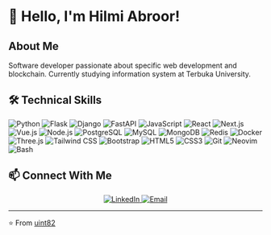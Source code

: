 # 👋 Hello, I'm Hilmi Abroor!

## About Me
Software developer passionate about specific web development and blockchain. Currently studying information system at Terbuka University.

## 🛠️ Technical Skills
![Python](https://img.shields.io/badge/-Python-3776AB?style=flat-square&logo=python&logoColor=white)
![Flask](https://img.shields.io/badge/-Flask-000000?style=flat-square&logo=flask&logoColor=white)
![Django](https://img.shields.io/badge/-Django-092E20?style=flat-square&logo=django&logoColor=white)
![FastAPI](https://img.shields.io/badge/-FastAPI-009688?style=flat-square&logo=fastapi&logoColor=white)
![JavaScript](https://img.shields.io/badge/-JavaScript-F7DF1E?style=flat-square&logo=javascript&logoColor=black)
![React](https://img.shields.io/badge/-React-61DAFB?style=flat-square&logo=react&logoColor=black)
![Next.js](https://img.shields.io/badge/-Next.js-000000?style=flat-square&logo=next.js&logoColor=white)
![Vue.js](https://img.shields.io/badge/-Vue.js-4FC08D?style=flat-square&logo=vue.js&logoColor=white)
![Node.js](https://img.shields.io/badge/-Node.js-339933?style=flat-square&logo=node.js&logoColor=white)
![PostgreSQL](https://img.shields.io/badge/-PostgreSQL-336791?style=flat-square&logo=postgresql&logoColor=white)
![MySQL](https://img.shields.io/badge/-MySQL-4479A1?style=flat-square&logo=mysql&logoColor=white)
![MongoDB](https://img.shields.io/badge/-MongoDB-47A248?style=flat-square&logo=mongodb&logoColor=white)
![Redis](https://img.shields.io/badge/-Redis-DC382D?style=flat-square&logo=redis&logoColor=white)
![Docker](https://img.shields.io/badge/-Docker-2496ED?style=flat-square&logo=docker&logoColor=white)
![Three.js](https://img.shields.io/badge/-Three.js-000000?style=flat-square&logo=three.js&logoColor=white)
![Tailwind CSS](https://img.shields.io/badge/-TailwindCSS-38B2AC?style=flat-square&logo=tailwind-css&logoColor=white)
![Bootstrap](https://img.shields.io/badge/-Bootstrap-7952B3?style=flat-square&logo=bootstrap&logoColor=white)
![HTML5](https://img.shields.io/badge/-HTML5-E34F26?style=flat-square&logo=html5&logoColor=white)
![CSS3](https://img.shields.io/badge/-CSS3-1572B6?style=flat-square&logo=css3&logoColor=white)
![Git](https://img.shields.io/badge/-Git-F05032?style=flat-square&logo=git&logoColor=white)
![Neovim](https://img.shields.io/badge/-Neovim-57A143?style=flat-square&logo=neovim&logoColor=white)
![Bash](https://img.shields.io/badge/-Bash-4EAA25?style=flat-square&logo=gnu-bash&logoColor=white)

## 📫 Connect With Me
<p align="center">
  <a href="[https://linkedin.com/in/yourprofile](https://www.linkedin.com/in/hilmi-abror-022123204/)" target="_blank">
    <img src="https://img.shields.io/badge/LinkedIn-%230077B5.svg?&style=for-the-badge&logo=linkedin&logoColor=white" alt="LinkedIn">
  </a>
  <a href="mailto:abrorhilmi6@gmail.com">
    <img src="https://img.shields.io/badge/Email-%23D14836.svg?&style=for-the-badge&logo=gmail&logoColor=white" alt="Email">
  </a>
</p>

---
⭐️ From [uint82](https://github.com/uint82)
